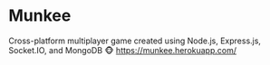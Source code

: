 # Munkee
Cross-platform multiplayer game created using Node.js, Express.js, Socket.IO, and MongoDB  🐵
https://munkee.herokuapp.com/

